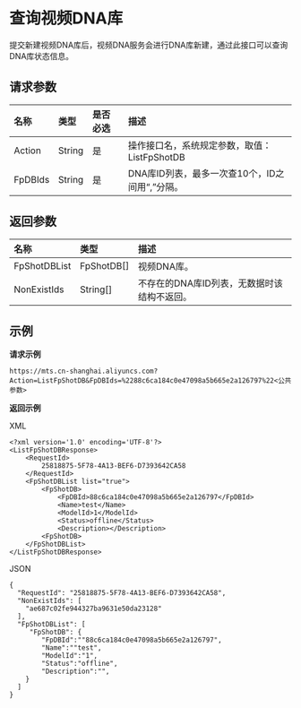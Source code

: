 # 查询视频DNA库

提交新建视频DNA库后，视频DNA服务会进行DNA库新建，通过此接口可以查询DNA库状态信息。

## 请求参数

|名称|类型|是否必选|描述|
|:-|:-|:---|:-|
|Action|String|是|操作接口名，系统规定参数，取值：ListFpShotDB|
|FpDBIds|String|是|DNA库ID列表，最多一次查10个，ID之间用“,”分隔。|

## 返回参数

|名称|类型|描述|
|:-|:-|:-|
|FpShotDBList|FpShotDB\[\]|视频DNA库。|
|NonExistIds|String\[\]|不存在的DNA库ID列表，无数据时该结构不返回。|

## 示例

**请求示例**

```
https://mts.cn-shanghai.aliyuncs.com?Action=ListFpShotDB&FpDBIds=%2288c6ca184c0e47098a5b665e2a126797%22<公共参数>
```

**返回示例**

XML

```
<?xml version='1.0' encoding='UTF-8'?>
<ListFpShotDBResponse>
    <RequestId>
        25818875-5F78-4A13-BEF6-D7393642CA58
    </RequestId>
    <FpShotDBList list="true">
        <FpShotDB>
            <FpDBId>88c6ca184c0e47098a5b665e2a126797</FpDBId>
            <Name>test</Name>
            <ModelId>1</ModelId>
            <Status>offline</Status>
            <Description></Description>
        <FpShotDB>
    </FpShotDBList>
</ListFpShotDBResponse>
```

JSON

```
{
  "RequestId": "25818875-5F78-4A13-BEF6-D7393642CA58",
  "NonExistIds": [
    "ae687c02fe944327ba9631e50da23128"
  ],
  "FpShotDBList": [
     "FpShotDB": {
        "FpDBId":""88c6ca184c0e47098a5b665e2a126797",
        "Name":""test",
        "ModelId":"1",
        "Status":"offline",
        "Description":"",
    }
  ]
}
```

